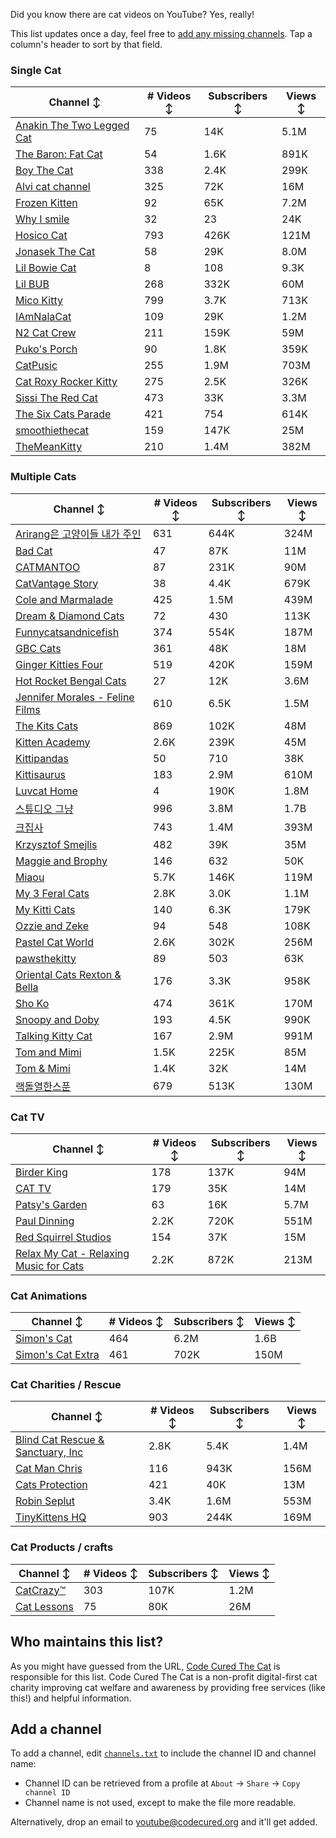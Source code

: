 Did you know there are cat videos on YouTube? Yes, really!

This list updates once a day, feel free to [add any missing channels](#add-a-channel). Tap a column's header to sort by that field.


### Single Cat

| Channel ↕ | # Videos ↕ | Subscribers ↕ | Views ↕ |
| --- | --- | --- | --- |
| [Anakin The Two Legged Cat](https://youtube.com/@anakintwolegs) | 75 | 14K | 5.1M |
| [The Baron: Fat Cat](https://youtube.com/@thebaronfatcat6603) | 54 | 1.6K | 891K |
| [Boy The Cat](https://youtube.com/@boythecat) | 338 | 2.4K | 299K |
| [Alvi cat channel](https://youtube.com/@alvicatchannel) | 325 | 72K | 16M |
| [Frozen Kitten](https://youtube.com/@frozenkitten) | 92 | 65K | 7.2M |
| [Why I smile](https://youtube.com/@whyismile) | 32 | 23 | 24K |
| [Hosico Cat](https://youtube.com/@hosico_cat) | 793 | 426K | 121M |
| [Jonasek The Cat](https://youtube.com/@jonasekthecat) | 58 | 29K | 8.0M |
| [Lil Bowie Cat](https://youtube.com/@lilbowiecat9121) | 8 | 108 | 9.3K |
| [Lil BUB](https://youtube.com/@lilbub) | 268 | 332K | 60M |
| [Mico Kitty](https://youtube.com/@micokitty) | 799 | 3.7K | 713K |
| [IAmNalaCat](https://youtube.com/@iamnalacat) | 109 | 29K | 1.2M |
| [N2 Cat Crew](https://youtube.com/@n2catcrew) | 211 | 159K | 59M |
| [Puko's Porch](https://youtube.com/@pukosporch) | 90 | 1.8K | 359K |
| [CatPusic](https://youtube.com/@catpusic) | 255 | 1.9M | 703M |
| [Cat Roxy Rocker Kitty](https://youtube.com/@rockerroxy) | 275 | 2.5K | 326K |
| [Sissi The Red Cat](https://youtube.com/@veterinarylife) | 473 | 33K | 3.3M |
| [The Six Cats Parade](https://youtube.com/@thesixcatsparade) | 421 | 754 | 614K |
| [smoothiethecat](https://youtube.com/@smoothiethecat) | 159 | 147K | 25M |
| [TheMeanKitty](https://youtube.com/@themeankitty) | 210 | 1.4M | 382M |

### Multiple Cats

| Channel ↕ | # Videos ↕ | Subscribers ↕ | Views ↕ |
| --- | --- | --- | --- |
| [Arirang은 고양이들 내가 주인](https://youtube.com/@arirang3) | 631 | 644K | 324M |
| [Bad Cat](https://youtube.com/@badcattube) | 47 | 87K | 11M |
| [CATMANTOO](https://youtube.com/@catmantoo) | 87 | 231K | 90M |
| [CatVantage Story](https://youtube.com/@catvantagestory) | 38 | 4.4K | 679K |
| [Cole and Marmalade](https://youtube.com/@coleandmarmalade) | 425 | 1.5M | 439M |
| [Dream & Diamond Cats](https://youtube.com/@dreamdiamondcats) | 72 | 430 | 113K |
| [Funnycatsandnicefish](https://youtube.com/@funnycatsandnicefish) | 374 | 554K | 187M |
| [GBC Cats](https://youtube.com/@gbccats) | 361 | 48K | 18M |
| [Ginger Kitties Four](https://youtube.com/@gingerkittiesfour) | 519 | 420K | 159M |
| [Hot Rocket Bengal Cats](https://youtube.com/@hotrocketbengalcats) | 27 | 12K | 3.6M |
| [Jennifer Morales - Feline Films](https://youtube.com/@jennifermoralesfelinefilms) | 610 | 6.5K | 1.5M |
| [The Kits Cats](https://youtube.com/@drnworbskitscats) | 869 | 102K | 48M |
| [Kitten Academy](https://youtube.com/@kittenacademy) | 2.6K | 239K | 45M |
| [Kittipandas](https://youtube.com/@kittipandas) | 50 | 710 | 38K |
| [Kittisaurus](https://youtube.com/@kittisaurus) | 183 | 2.9M | 610M |
| [Luvcat Home](https://youtube.com/@claireluvcat) | 4 | 190K | 1.8M |
| [스튜디오 그냥](https://youtube.com/@studiognyang) | 996 | 3.8M | 1.7B |
| [크집사](https://youtube.com/@claire_luvcat) | 743 | 1.4M | 393M |
| [Krzysztof Smejlis](https://youtube.com/@bobonikita) | 482 | 39K | 35M |
| [Maggie and Brophy](https://youtube.com/@maggieandbrophy1327) | 146 | 632 | 50K |
| [Miaou](https://youtube.com/@miaou-cat) | 5.7K | 146K | 119M |
| [My 3 Feral Cats](https://youtube.com/@my3feralcats) | 2.8K | 3.0K | 1.1M |
| [My Kitti Cats](https://youtube.com/@mykitticats) | 140 | 6.3K | 179K |
| [Ozzie and Zeke](https://youtube.com/@ozzieandzeke) | 94 | 548 | 108K |
| [Pastel Cat World](https://youtube.com/@pastelcatworld) | 2.6K | 302K | 256M |
| [pawsthekitty](https://youtube.com/@pawsthekitty) | 89 | 503 | 63K |
| [Oriental Cats Rexton & Bella](https://youtube.com/@rextonorientalcat) | 176 | 3.3K | 958K |
| [Sho Ko](https://youtube.com/@shortyandkodi) | 474 | 361K | 170M |
| [Snoopy and Doby](https://youtube.com/@snoopyanddoby) | 193 | 4.5K | 990K |
| [Talking Kitty Cat](https://youtube.com/@stevecash83) | 167 | 2.9M | 991M |
| [Tom and Mimi](https://youtube.com/@tomandmimi) | 1.5K | 225K | 85M |
| [Tom & Mimi](https://youtube.com/@tom_and_mimi) | 1.4K | 32K | 14M |
| [랙돌열한스푼](https://youtube.com/@unboxingragdolls) | 679 | 513K | 130M |

### Cat TV

| Channel ↕ | # Videos ↕ | Subscribers ↕ | Views ↕ |
| --- | --- | --- | --- |
| [Birder King](https://youtube.com/@birderking) | 178 | 137K | 94M |
| [CAT TV](https://youtube.com/@cattvgames) | 179 | 35K | 14M |
| [Patsy's Garden](https://youtube.com/@patsysgarden) | 63 | 16K | 5.7M |
| [Paul Dinning](https://youtube.com/@pauldinningvideosforcats) | 2.2K | 720K | 551M |
| [Red Squirrel Studios](https://youtube.com/@redsquirrelstudios) | 154 | 37K | 15M |
| [Relax My Cat - Relaxing Music for Cats](https://youtube.com/@relaxmycat) | 2.2K | 872K | 213M |

### Cat Animations

| Channel ↕ | # Videos ↕ | Subscribers ↕ | Views ↕ |
| --- | --- | --- | --- |
| [Simon's Cat](https://youtube.com/@simonscat) | 464 | 6.2M | 1.6B |
| [Simon's Cat Extra](https://youtube.com/@simonscatextra) | 461 | 702K | 150M |

### Cat Charities / Rescue

| Channel ↕ | # Videos ↕ | Subscribers ↕ | Views ↕ |
| --- | --- | --- | --- |
| [Blind Cat Rescue & Sanctuary, Inc](https://youtube.com/@blindcatrescuesanctuary) | 2.8K | 5.4K | 1.4M |
| [Cat Man Chris](https://youtube.com/@catmanchrispoole) | 116 | 943K | 156M |
| [Cats Protection](https://youtube.com/@catsprotection) | 421 | 40K | 13M |
| [Robin Seplut](https://youtube.com/@robinseplut) | 3.4K | 1.6M | 553M |
| [TinyKittens HQ](https://youtube.com/@tinykittens) | 903 | 244K | 169M |

### Cat Products / crafts

| Channel ↕ | # Videos ↕ | Subscribers ↕ | Views ↕ |
| --- | --- | --- | --- |
| [CatCrazy™](https://youtube.com/@catcrazychannel) | 303 | 107K | 1.2M |
| [Cat Lessons](https://youtube.com/@catlessons) | 75 | 80K | 26M |


## Who maintains this list?

As you might have guessed from the URL, [Code Cured The Cat](https://codecured.org) is responsible for this list. Code Cured The Cat is a non-profit digital-first cat charity improving cat welfare and awareness by providing free services (like this!) and helpful information.

## Add a channel

To add a channel, edit [`channels.txt`](https://github.com/CodeCured/YouTubeIsForCats/blob/main/automation/channels.txt) to include the channel ID and channel name:
* Channel ID can be retrieved from a profile at `About` -> `Share` -> `Copy channel ID`
* Channel name is not used, except to make the file more readable.

Alternatively, drop an email to [youtube@codecured.org](mailto:youtube@codecured.org) and it'll get added.
